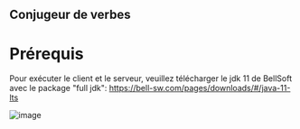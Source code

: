 ## Conjugeur de verbes ##

# Prérequis #

Pour exécuter le client et le serveur, veuillez télécharger le jdk 11 de BellSoft avec le package "full jdk":
https://bell-sw.com/pages/downloads/#/java-11-lts

![image](https://user-images.githubusercontent.com/71826596/117667652-6066c480-b1a5-11eb-88f8-7a306b2bc95f.png)
